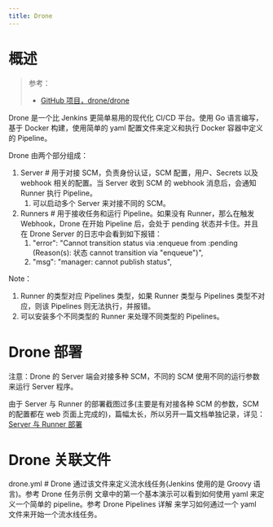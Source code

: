 ```yaml
---
title: Drone
---
```


# 概述

> 参考：
>
> - [GitHub 项目，drone/drone](https://github.com/drone/drone)

Drone 是一个比 Jenkins 更简单易用的现代化 CI/CD 平台。使用 Go 语言编写，基于 Docker 构建，使用简单的 yaml 配置文件来定义和执行 Docker 容器中定义的 Pipeline。

Drone 由两个部分组成：

1. Server # 用于对接 SCM，负责身份认证，SCM 配置，用户、Secrets 以及 webhook 相关的配置。当 Server 收到 SCM 的 webhook 消息后，会通知 Runner 执行 Pipeline。
   1. 可以启动多个 Server 来对接不同的 SCM。
2. Runners # 用于接收任务和运行 Pipeline。如果没有 Runner，那么在触发 Webhook，Drone 在开始 Pipeline 后，会处于 pending 状态并卡住。并且在 Drone Server 的日志中会看到如下报错：
   1. "error": "Cannot transition status via :enqueue from :pending (Reason(s): 状态 cannot transition via "enqueue")",
   2. "msg": "manager: cannot publish status",

Note：

1. Runner 的类型对应 Pipelines 类型，如果 Runner 类型与 Pipelines 类型不对应，则该 Pipelines 则无法执行，并报错。
2. 可以安装多个不同类型的 Runner 来处理不同类型的 Pipelines。

# Drone 部署

注意：Drone 的 Server 端会对接多种 SCM，不同的 SCM 使用不同的运行参数来运行 Server 程序。

由于 Server 与 Runner 的部署截图过多(主要是有对接各种 SCM 的参数，SCM 的配置都在 web 页面上完成的)，篇幅太长，所以另开一篇文档单独记录，详见：[Server 与 Runner 部署](/docs/10.云原生/DevOps/Drone/Server%20与%20Runner%20部署.md)

# Drone 关联文件

drone.yml # Drone 通过该文件来定义流水线任务(Jenkins 使用的是 Groovy 语言)。参考 Drone 任务示例 文章中的第一个基本演示可以看到如何使用 yaml 来定义一个简单的 pipeline。参考 Drone Pipelines 详解 来学习如何通过一个 yaml 文件来开始一个流水线任务。

